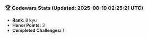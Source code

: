 ### 🏆 Codewars Stats (Updated: 2025-08-19 02:25:21 UTC)

- **Rank:** 8 kyu
- **Honor Points:** 3
- **Completed Challenges:** 1
